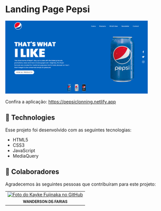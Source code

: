 # Landing Page Pepsi

<img src="./assets/img/img.png" width="450px" alt="PlayStation Store Page">


Confira a aplicação: https://pepsiclonning.netlify.app

## 🚀 Technologies

Esse projeto foi desenvolvido com as seguintes tecnologias:

- HTML5
- CSS3
- JavaScript
- MediaQuery

## 🤝 Colaboradores

Agradecemos às seguintes pessoas que contribuíram para este projeto:

<table>
  <tr>
    <td align="center">
      <a href="#">
        <img src="u=80de9af672be7f75cc7a546838552cf63d5b82fe&v=4" width="100px;" alt="Foto do Kayke Fujinaka no GitHub"/><br>
        <sub>
          <b>WANDERSON DE FARIAS</b>
        </sub>
      </a>
    </td>

